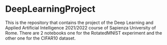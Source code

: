 # DeepLearningProject
This is the repository that contains the project of the Deep Learning and Applied Artificial Intelligence 2021/2022 course of Sapienza University of Rome. There are 2 notebooks one for the RotatedMNIST experiment and the other one for the CIFAR10 dataset.
